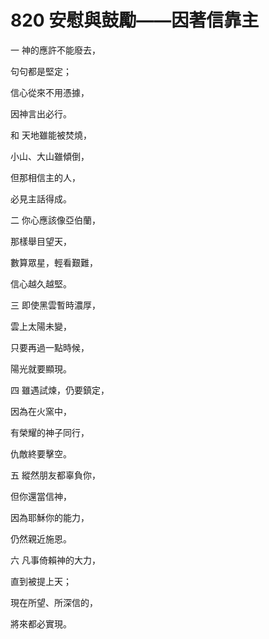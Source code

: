 # 820 安慰與鼓勵——因著信靠主

一 神的應許不能廢去，

句句都是堅定；

信心從來不用憑據，

因神言出必行。

和 天地雖能被焚燒，

小山、大山雖傾倒，

但那相信主的人，

必見主話得成。

二 你心應該像亞伯蘭，

那樣舉目望天，

數算眾星，輕看艱難，

信心越久越堅。

三 即使黑雲暫時濃厚，

雲上太陽未變，

只要再過一點時候，

陽光就要顯現。

四 雖遇試煉，仍要鎮定，

因為在火窯中，

有榮耀的神子同行，

仇敵終要擊空。

五 縱然朋友都辜負你，

但你還當信神，

因為耶穌你的能力，

仍然親近施恩。

六 凡事倚賴神的大力，

直到被提上天；

現在所望、所深信的，

將來都必實現。

